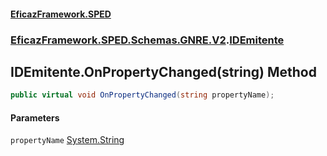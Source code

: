 #### [EficazFramework.SPED](EficazFrameworkSPED.md 'EficazFramework SPED')
### [EficazFramework.SPED.Schemas.GNRE.V2](EficazFramework.SPED.Schemas.GNRE.V2.md 'EficazFramework.SPED.Schemas.GNRE.V2').[IDEmitente](EficazFramework.SPED.Schemas.GNRE.V2/IDEmitente.md 'EficazFramework.SPED.Schemas.GNRE.V2.IDEmitente')

## IDEmitente.OnPropertyChanged(string) Method

```csharp
public virtual void OnPropertyChanged(string propertyName);
```
#### Parameters

<a name='EficazFramework.SPED.Schemas.GNRE.V2.IDEmitente.OnPropertyChanged(string).propertyName'></a>

`propertyName` [System.String](https://docs.microsoft.com/en-us/dotnet/api/System.String 'System.String')